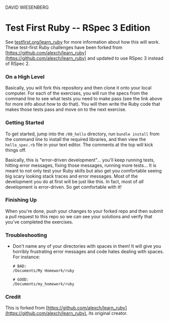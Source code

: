 DAVID WIESENBERG


Test First Ruby -- RSpec 3 Edition
==========

See [testfirst.org/learn_ruby](http://testfirst.org/learn_ruby#install) for more information about how this will work.  These test-first Ruby challenges have been forked from [https://github.com/alexch/learn_ruby](https://github.com/alexch/learn_ruby) and updated to use RSpec 3 instead of RSpec 2.


### On a High Level

Basically, you will fork this repository and then clone it onto your local computer.  For each of the exercises, you will run the specs from the command line to see what tests you need to make pass (see the link above for more info about how to do that).  You will then write the Ruby code that makes those tests pass and move on to the next exercise.


### Getting Started

To get started, jump into the `/00_hello` directory, run `bundle install` from the command line to install the required libraries, and then view the `hello_spec.rb` file in your text editor.  The comments at the top will kick things off.

Basically, this is "error-driven development"... you'll keep running tests, hitting error messages, fixing those messages, running more tests...  It is meant to not only test your Ruby skills but also get you comfortable seeing big scary looking stack traces and error messages.  Most of the development you do at first will be just like this.  In fact, most of *all* development is error-driven.  So get comfortable with it!


### Finishing Up

When you're done, push your changes to your forked repo and then submit a pull request to this repo so we can see your solutions and verify that you've completed the exercises.


### Troubleshooting

* Don't name any of your directories with spaces in them! It will give you horribly frustrating error messages and code hates dealing with spaces.  For instance:

  ```language-bash
  # BAD:
  /Documents/My Homework/ruby

  # GOOD:
  /Documents/my_homework/ruby
  ```


### Credit

This is forked from [https://github.com/alexch/learn_ruby](https://github.com/alexch/learn_ruby), its original creator.
